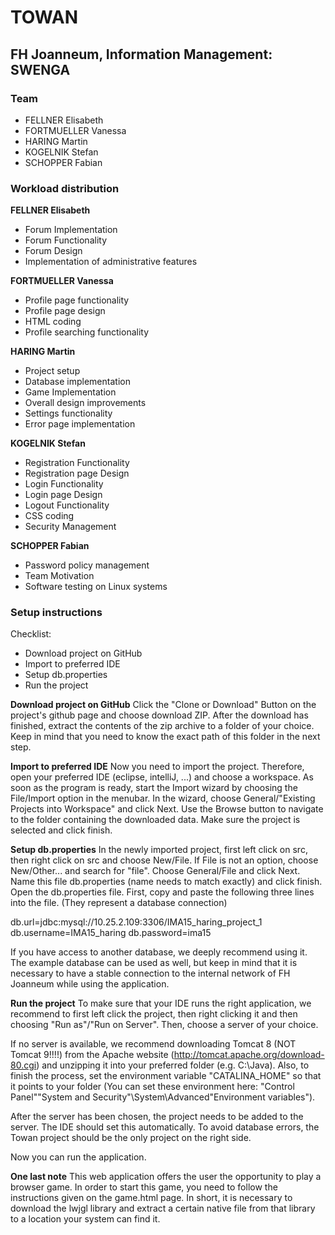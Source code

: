 # TOWAN
## FH Joanneum, Information Management: SWENGA

### Team
 - FELLNER Elisabeth
 - FORTMUELLER Vanessa
 - HARING Martin
 - KOGELNIK Stefan
 - SCHOPPER Fabian

### Workload distribution
**FELLNER Elisabeth**
* Forum Implementation
* Forum Functionality
* Forum Design
* Implementation of administrative features

**FORTMUELLER Vanessa**
* Profile page functionality
* Profile page design
* HTML coding
* Profile searching functionality

**HARING Martin**
* Project setup
* Database implementation
* Game Implementation
* Overall design improvements
* Settings functionality
* Error page implementation

**KOGELNIK Stefan**
* Registration Functionality
* Registration page Design
* Login Functionality
* Login page Design
* Logout Functionality
* CSS coding
* Security Management

**SCHOPPER Fabian**
* Password policy management
* Team Motivation
* Software testing on Linux systems

### Setup instructions
Checklist:
 - Download project on GitHub
 - Import to preferred IDE
 - Setup db.properties
 - Run the project

**Download project on GitHub**
Click the "Clone or Download" Button on the project's github page and choose download ZIP.
After the download has finished, extract the contents of the zip archive to a folder of your choice.
Keep in mind that you need to know the exact path of this folder in the next step.

**Import to preferred IDE**
Now you need to import the project.
Therefore, open your preferred IDE (eclipse, intelliJ, ...) and choose a workspace.
As soon as the program is ready, start the Import wizard by choosing the File/Import option in the menubar.
In the wizard, choose General/"Existing Projects into Workspace" and click Next.
Use the Browse button to navigate to the folder containing the downloaded data.
Make sure the project is selected and click finish.

**Setup db.properties**
In the newly imported project, first left click on src, then right click on src and choose New/File.
If File is not an option, choose New/Other... and search for "file". Choose General/File and click Next.
Name this file db.properties (name needs to match exactly) and click finish.
Open the db.properties file.
First, copy and paste the following three lines into the file. (They represent a database connection)

db.url=jdbc:mysql://10.25.2.109:3306/IMA15_haring_project_1
db.username=IMA15_haring
db.password=ima15

If you have access to another database, we deeply recommend using it.
The example database can be used as well, but keep in mind that it is necessary to have a stable 
connection to the internal network of FH Joanneum while using the application.

**Run the project**
To make sure that your IDE runs the right application, we recommend to first left click the project,
then right clicking it and then choosing "Run as"/"Run on Server".
Then, choose a server of your choice.

If no server is available, we recommend downloading Tomcat 8 (NOT Tomcat 9!!!!) from the Apache website
(http://tomcat.apache.org/download-80.cgi) and unzipping it into your preferred folder (e.g. C:\Java).
Also, to finish the process, set the environment variable "CATALINA_HOME" so that it points to your folder
(You can set these environment here: "Control Panel"\"System and Security"\System\Advanced\"Environment variables").

After the server has been chosen, the project needs to be added to the server.
The IDE should set this automatically.
To avoid database errors, the Towan project should be the only project on the right side.

Now you can run the application.

**One last note**
This web application offers the user the opportunity to play a browser game.
In order to start this game, you need to follow the instructions given on the game.html page.
In short, it is necessary to download the lwjgl library 
and extract a certain native file from that library to a location your system can find it.
